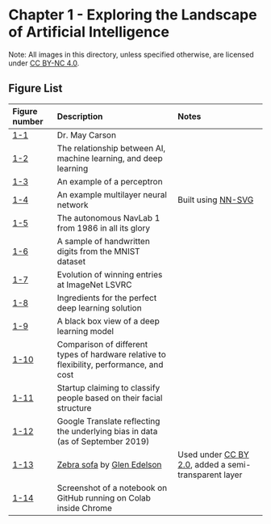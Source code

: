 # Chapter 1 - Exploring the Landscape of Artificial Intelligence

Note: All images in this directory, unless specified otherwise, are licensed under [CC BY-NC 4.0](https://creativecommons.org/licenses/by-nc/4.0/legalcode).

## Figure List

| Figure number | Description | Notes |
|:---|:---|:---|
| [1-1](1-may-carson.png?raw=true) | Dr. May Carson | |
| [1-2](2-ai-terminology.png?raw=true) | The relationship between AI, machine learning, and deep learning | |
| [1-3](3-perceptron.png?raw=true) | An example of a perceptron | |
| [1-4](4-neural-network.png?raw=true) | An example multilayer neural network | Built using [NN-SVG](http://alexlenail.me/NN-SVG/) |
| [1-5](http://www.cs.cmu.edu/Groups/ahs/navlab_list.html) | The autonomous NavLab 1 from 1986 in all its glory | |
| [1-6](6-mnist.png?raw=true) | A sample of handwritten digits from the MNIST dataset | |
| [1-7](7-imagenet-accuracy.png?raw=true) | Evolution of winning entries at ImageNet LSVRC | |
| [1-8](8-deep-learning-solution.png?raw=true) | Ingredients for the perfect deep learning solution | |
| [1-9](9-cat.png?raw=true) | A black box view of a deep learning model | |
| [1-10](10-hardware-chart.png?raw=true) | Comparison of different types of hardware relative to flexibility, performance, and cost | |
| [1-11](https://www.faception.com/) | Startup claiming to classify people based on their facial structure | |
| [1-12](12-google-translate-bias.png?raw=true) | Google Translate reflecting the underlying bias in data (as of September 2019) | |
| [1-13](13-zebra-sofa.jpg?raw=true) | [Zebra sofa](https://www.flickr.com/photos/glenirah/2781264490) by [Glen Edelson](https://www.flickr.com/photos/glenirah) | Used under [CC BY 2.0](https://creativecommons.org/licenses/by/2.0/), added a semi-transparent layer |
| [1-14](14-colab.png?raw=true) | Screenshot of a notebook on GitHub running on Colab inside Chrome | |